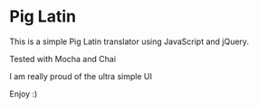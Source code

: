 # Pig Latin
This is a simple Pig Latin translator using JavaScript and jQuery.

Tested with Mocha and Chai

I am really proud of the ultra simple UI

Enjoy :)